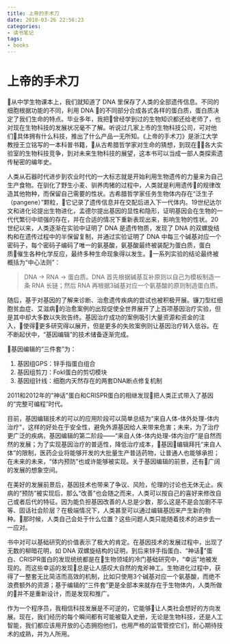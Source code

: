 ```yaml
---
title: 上帝的手术刀
date: 2018-03-26 22:56:23
categories:
- 读书笔记
tags:
- books
---
```


# 上帝的手术刀

从中学生物课本上，我们就知道了 DNA 里保存了人类的全部遗传信息。不同的细胞根据功能的不同，利用 DNA 的不同部分合成各式各样的蛋白质，蛋白质决定了我们生命的特点。毕业多年，我把曾经学到过的生物知识都还给老师了，也对现在生物科技的发展状况毫不了解。听说过几家上市的生物科技公司，可对他们具体拥有什么科技，推出了什么产品一无所知。《上帝的手术刀》是浙江大学教授王立铭写的一本科普书籍，从古希腊哲学家对生命的猜想，到现在各大实验室的生物科技竞争，到对未来生物科技的展望，这本书可以当成一部人类探索遗传秘密的编年史。

人类从石器时代进步到农业时代的一大标志就是开始利用生物遗传的力量来为自己生产食物。在驯化了野生小麦、驯养肉猪的过程中，人类就是利用遗传的规律改造其他物种，而保留自己需要的性状。古希腊哲学家任务生物体内存在“泛生子（pangene）”颗粒，它记录了遗传信息并在交配后进入下一代体内。19世纪达尔文和进化论提出生物进化，孟德尔提出基因的显性和隐形，证明基因会在生物的一代代繁衍中顽强的存在，并在合适的情况下重新表现出来，影响生物的性状。20世纪以来，人类逐渐在实验中证明了 DNA 是遗传物质，发现了 DNA 的双螺旋结构和在遗传过程中的半保留复制，并通过实验证明了 DNA 中每三个碱基对应一个密码子，每个密码子编码了唯一的氨基酸，氨基酸最终被装配为蛋白质，蛋白质催生各种化学反应，最终多种生命现象得以发生。一系列实验的结论最终被概括为“中心法则”：

> DNA -> RNA -> 蛋白质。DNA 首先根据碱基互补原则以自己为模板制造一条 RNA 长链；然后 RNA 再根据3碱基对应一个氨基酸的原则制造蛋白质。

随后，基于对基因的了解来诊断、治愈遗传疾病的尝试也被积极开展。镰刀型红细胞贫血症、艾滋病的治愈案例的出现促使全世界展开了上百项基因治疗实验，但是其中却大多数以失败告终。基因治疗成功的案例吸引大量资源和资金的注入，使得更多研究得以展开，但是更多的失败案例则让基因治疗转入低谷。在不断起伏中，“基因编辑”的技术储备逐渐完成。

基因编辑的“三件套”为：

1. 基因组GPS：锌手指蛋白组合
2. 基因组剪刀：FokⅠ蛋白的剪切模块
3. 基因组针线：细胞内天然存在的两套DNA断点修复机制

2011和2012年的“神话”蛋白和CRISPR蛋白的相继发现把人类正式带入了基因的“完整可编程”时代。

目前，基因编辑技术的可以的应用阶段可以简单总结为“来自人体-体外处理-体内治疗”，这样的好处在于安全性，避免外源基因给人来带来危害；未来，为了治疗更广泛的疾病，基因编辑的第二阶段——“来自人体-体内处理-体内治疗”是自然而然的发展；为了实现基因治疗的普适性，降低治疗成本，基因编辑拜托“来自人体”的限制，医药企业将能够开发的大批量生产普适药物，让普通人也能够承担；在未来的未来，“体内预防”也或许能够被实现。关于基因编辑的前景，还有广阔的发展的想象空间。

在美好的发展前景后，基因技术也带来了争议、风险，伦理的讨论也无休无止。疾病的“预防”被实现后，那么“改善”也会随之而来，人类可以按自己的喜好来修改自己或者后代的特征。因为能负担基因改善的人总是少数，那么这是不是会加剧不平等、固话社会阶层？在极端情况下，人类甚至可以通过编辑基因来产生新的物种。那时候，人类自己会处于什么位置？这些问题人类只能随着技术的进步去一一应对。

书中对可以基础研究的价值表示了极大的肯定。在基因技术的发展过程中，出现了无数的柳暗花明，如 DNA 双螺旋结构的证明，到后来锌手指蛋白、“神话”蛋白、CRISPR蛋白的发现统统都是在生物领域的冷门基础研究中，“幸运”地被发现的。而这些幸运的发现总是让人感叹大自然的鬼斧神工。生物进化过程中，获得了一整套无比简洁而高效的机制，比如只使用3个碱基对应一个氨基酸，而绝不浪费额外的资源；基于编辑的“三件套”更是全部本来就存在于生物体内，人类所做的并不是重新设计，而是发现和推广。

作为一个程序员，我相信科技发展是不可逆的，它能够让人类社会想好的方向发展。现在，我们经历的每个瞬间都有可能被载入史册，无论是生物科技，还是人工智能，我们都应该用开放的心态拥抱他们，也用严格的监管管控它们，耐心期待技术的成熟，并为人所用。
